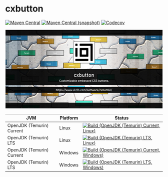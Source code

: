 cxbutton
===

[![Maven Central](https://img.shields.io/maven-central/v/com.io7m.cxbutton/com.io7m.cxbutton.svg?style=flat-square)](http://search.maven.org/#search%7Cga%7C1%7Cg%3A%22com.io7m.cxbutton%22)
[![Maven Central (snapshot)](https://img.shields.io/nexus/s/https/s01.oss.sonatype.org/com.io7m.cxbutton/com.io7m.cxbutton.svg?style=flat-square)](https://s01.oss.sonatype.org/content/repositories/snapshots/com/io7m/cxbutton/)
[![Codecov](https://img.shields.io/codecov/c/github/io7m/cxbutton.svg?style=flat-square)](https://codecov.io/gh/io7m/cxbutton)

![cxbutton](./src/site/resources/cxbutton.jpg?raw=true)

| JVM | Platform | Status |
|-----|----------|--------|
| OpenJDK (Temurin) Current | Linux | [![Build (OpenJDK (Temurin) Current, Linux)](https://img.shields.io/github/actions/workflow/status/io7m/cxbutton/main.linux.temurin.current.yml)](https://github.com/io7m/cxbutton/actions?query=workflow%3Amain.linux.temurin.current)|
| OpenJDK (Temurin) LTS | Linux | [![Build (OpenJDK (Temurin) LTS, Linux)](https://img.shields.io/github/actions/workflow/status/io7m/cxbutton/main.linux.temurin.lts.yml)](https://github.com/io7m/cxbutton/actions?query=workflow%3Amain.linux.temurin.lts)|
| OpenJDK (Temurin) Current | Windows | [![Build (OpenJDK (Temurin) Current, Windows)](https://img.shields.io/github/actions/workflow/status/io7m/cxbutton/main.windows.temurin.current.yml)](https://github.com/io7m/cxbutton/actions?query=workflow%3Amain.windows.temurin.current)|
| OpenJDK (Temurin) LTS | Windows | [![Build (OpenJDK (Temurin) LTS, Windows)](https://img.shields.io/github/actions/workflow/status/io7m/cxbutton/main.windows.temurin.lts.yml)](https://github.com/io7m/cxbutton/actions?query=workflow%3Amain.windows.temurin.lts)|

